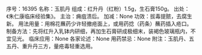 序号：16395
名称：玉肌丹
组成：红升丹（红粉）1.5g，生石膏150g。
出处：《朱仁康临床经验集》。
主治：痈疽溃后。
加减：None
功效：拔毒提脓，去腐生新。
用法用量：用棉花蘸药少许轻撤疮面上，或用药捻（药条）蘸药插入疮口。
制备方法：先将红升入乳钵内研细，再加生石膏研成极细末，装褐色玻璃瓶内，不宜见光。
临床应用：None
各家论述：None
用药禁忌：None
附注：玉肌丹、五五丹、重升丹三方，量疮毒轻重选用。
